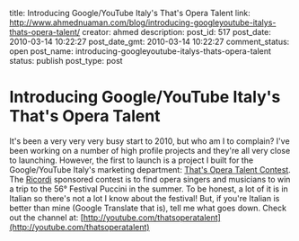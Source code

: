 title: Introducing Google/YouTube Italy's That's Opera Talent
link: http://www.ahmednuaman.com/blog/introducing-googleyoutube-italys-thats-opera-talent/
creator: ahmed
description: 
post_id: 517
post_date: 2010-03-14 10:22:27
post_date_gmt: 2010-03-14 10:22:27
comment_status: open
post_name: introducing-googleyoutube-italys-thats-opera-talent
status: publish
post_type: post

# Introducing Google/YouTube Italy's That's Opera Talent

It's been a very very very busy start to 2010, but who am I to complain? I've been working on a number of high profile projects and they're all very close to launching. However, the first to launch is a project I built for the Google/YouTube Italy's marketing department: [That's Opera Talent Contest](http://youtube.com/thatsoperatalent). The [Ricordi](http://www.ricordi.co.uk/) sponsored contest is to find opera singers and musicians to win a trip to the 56° Festival Puccini in the summer. To be honest, a lot of it is in Italian so there's not a lot I know about the festival! But, if you're Italian is better than mine (Google Translate that is), tell me what goes down. Check out the channel at: [http://youtube.com/thatsoperatalent](http://youtube.com/thatsoperatalent)